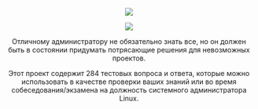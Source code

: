 <p align="center">
<img src="https://github.com/ikozhuhar/sysadmin_skills/blob/main/sysadmin_preview.png">
</p>

<p align="center">
<img src="https://github.com/ikozhuhar/sysadmin_skills/tree/main/img/sysadmin_preview.png">
</p>

<p align="center">
Отличному администратору не обязательно знать все, но он должен быть в состоянии придумать потрясающие решения для невозможных проектов.
</p>

<p align="center">
Этот проект содержит 284 тестовых вопроса и ответа, которые можно использовать в качестве проверки ваших знаний или во время собеседования/экзамена на ​​должность системного администратора Linux.
</p>
